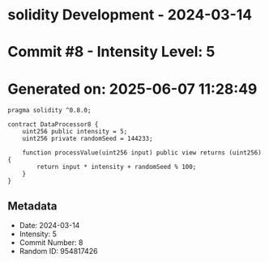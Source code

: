 ﻿# solidity Development - 2024-03-14
# Commit #8 - Intensity Level: 5
# Generated on: 2025-06-07 11:28:49
```solidity
pragma solidity ^0.8.0;

contract DataProcessor8 {
    uint256 public intensity = 5;
    uint256 private randomSeed = 144233;

    function processValue(uint256 input) public view returns (uint256) {
        return input * intensity + randomSeed % 100;
    }
}
```
## Metadata
- Date: 2024-03-14
- Intensity: 5
- Commit Number: 8
- Random ID: 954817426
